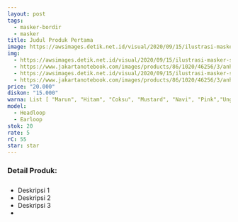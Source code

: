 ```yaml
---
layout: post
tags:
  - masker-bordir
  - masker
title: Judul Produk Pertama
image: https://awsimages.detik.net.id/visual/2020/09/15/ilustrasi-masker-scuba-ist.png?w=650
img:
  - https://awsimages.detik.net.id/visual/2020/09/15/ilustrasi-masker-scuba-ist.png?w=650
  - https://www.jakartanotebook.com/images/products/86/1020/46256/3/anhui-masker-anti-polusi-virus-corona-kn95-1-pcs-sy9600-white-28.jpg
  - https://awsimages.detik.net.id/visual/2020/09/15/ilustrasi-masker-scuba-ist.png?w=650
  - https://www.jakartanotebook.com/images/products/86/1020/46256/3/anhui-masker-anti-polusi-virus-corona-kn95-1-pcs-sy9600-white-28.jpg
price: "20.000"
diskon: "15.000"
warna: List [ "Marun", "Hitam", "Coksu", "Mustard", "Navi", "Pink","Ungu" ]
model:
  - Headloop
  - Earloop
stok: 20
rate: 5
rC: 55
star: star
---
```


<h3 style="font-size: revert;padding-bottom: 10px;">Detail Produk:</h3>
<ul>
<li>Deskripsi 1</li>
<li>Deskripsi 2</li>
<li>Deskripsi 3</li>
<li> </li>
</ul>
